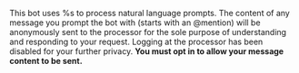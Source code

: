 This bot uses %s to process natural language prompts. The content of any message you prompt the bot with (starts with an
@mention) will be anonymously sent to the processor for the sole purpose of understanding and responding to your
request. Logging at the processor has been disabled for your further privacy. **You must opt in to allow your message
content to be sent.**
